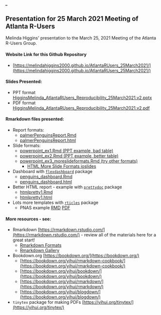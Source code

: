 ##### _


## Presentation for 25 March 2021 Meeting of Atlanta R-Users

Melinda Higgins' presentation to the March 25, 2021 Meeting of the Atlanta R-Users Group.

#### Website Link for this Github Repository

* [https://melindahiggins2000.github.io/AtlantaRUsers_25March2021/](https://melindahiggins2000.github.io/AtlantaRUsers_25March2021/)

#### Slides Presented:

* PPT format [HigginsMelinda_AtlantaRUsers_Reproducibility_25March2021.v2.pptx]()
* PDF format [HigginsMelinda_AtlantaRUsers_Reproducibility_25March2021.v2.pdf]()

#### Rmarkdown files presented:

* Report formats:
  - [palmerPenguinsReport.Rmd](https://github.com/melindahiggins2000/AtlantaRUsers_25March2021/blob/main/palmerPenguinsReport.Rmd)
  - [palmerPenguinsReport.html](https://melindahiggins2000.github.io/AtlantaRUsers_25March2021/palmerPenguinsReport.html)
* Slide formats:
  - [powerpoint_ex1.Rmd (PPT example, bad table)](https://github.com/melindahiggins2000/AtlantaRUsers_25March2021/blob/main/powerpoint_ex1.Rmd)
  - [powerpoint_ex2.Rmd (PPT example, better table)](https://github.com/melindahiggins2000/AtlantaRUsers_25March2021/blob/main/powerpoint_ex2.Rmd)
  - [powerpoint_ex3_moreslideformats.Rmd (try other formats)](https://github.com/melindahiggins2000/AtlantaRUsers_25March2021/blob/main/powerpoint_ex3_moreslideformats.Rmd)
    - [HTML More Slide Formats ioslides](https://melindahiggins2000.github.io/AtlantaRUsers_25March2021/powerpoint_ex3_moreslideformats.html#1)
* Dashboard with [`flexdashboard`](https://rmarkdown.rstudio.com/flexdashboard/index.html) package
  - [penguins_dashboard.Rmd](https://github.com/melindahiggins2000/AtlantaRUsers_25March2021/blob/main/penguins_dashboard.Rmd)
  - [penguins_dashboard.html](https://melindahiggins2000.github.io/AtlantaRUsers_25March2021/penguins_dashboard.html)
* Better HTML report - example with [`prettydoc`](https://statr.me/2016/08/creating-pretty-documents-with-the-prettydoc-package/) package
  - [htmlpretty1.Rmd](https://github.com/melindahiggins2000/AtlantaRUsers_25March2021/blob/main/htmlpretty1.Rmd)
  - [htmlpretty1.html](https://melindahiggins2000.github.io/AtlantaRUsers_25March2021/htmlpretty1.html)
* Lots more templates with [`rticles`](https://github.com/rstudio/rticles) package
  - PNAS example [RMD](https://github.com/melindahiggins2000/AtlantaRUsers_25March2021/blob/main/PNAS%20Example/PNAS%20Example.Rmd) [PDF](https://melindahiggins2000.github.io/AtlantaRUsers_25March2021/PNAS%20Example/PNAS-Example.pdf)

#### More resources - see:

* Rmarkdown [https://rmarkdown.rstudio.com/](https://rmarkdown.rstudio.com/) - review all of the materials here for a great start!
  - [Rmarkdown Formats](https://rmarkdown.rstudio.com/formats.html)
  - [Rmarkdown Gallery](https://rmarkdown.rstudio.com/gallery.html)
* Bookdown.org [https://bookdown.org/](https://bookdown.org/)
  - [https://bookdown.org/yihui/rmarkdown-cookbook/](https://bookdown.org/yihui/rmarkdown-cookbook/)
  - [https://bookdown.org/yihui/bookdown/](https://bookdown.org/yihui/bookdown/)
  - [https://bookdown.org/yihui/rmarkdown/](https://bookdown.org/yihui/rmarkdown/)
  - [https://bookdown.org/yihui/blogdown/](https://bookdown.org/yihui/blogdown/)
* `tinytex` package for making PDFs [https://yihui.org/tinytex/](https://yihui.org/tinytex/)




